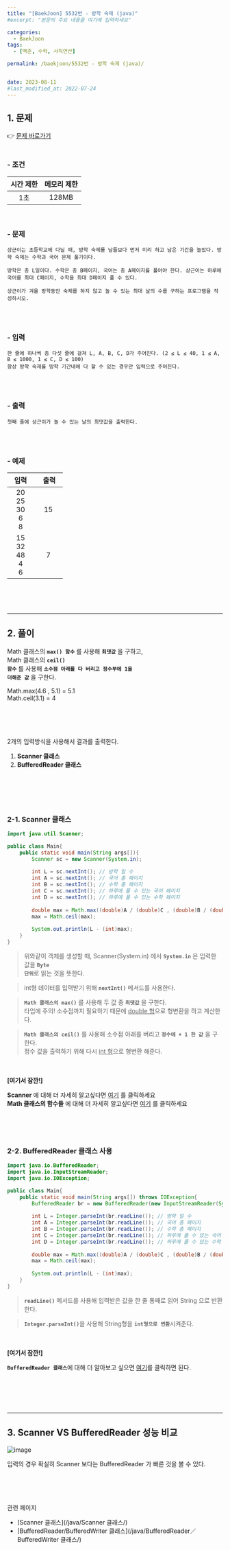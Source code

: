 ```yaml
---
title: "[BaekJoon] 5532번 - 방학 숙제 (java)"
#excerpt: "본문의 주요 내용을 여기에 입력하세요"

categories:
  - BaekJoon
tags:
  - [백준, 수학, 사칙연산]

permalink: /baekjoon/5532번 - 방학 숙제 (java)/


date: 2023-08-11
#last_modified_at: 2022-07-24
---
```


## 1. 문제
👉 [문제 바로가기](https://www.acmicpc.net/problem/5532)<br><br>
###  - 조건
  
| 시간 제한 | 메모리 제한 |
|:--------:|:--------:|
|1초|128MB|

<br>

### - 문제
```상근이는 초등학교에 다닐 때, 방학 숙제를 남들보다 먼저 미리 하고 남은 기간을 놀았다. 방학 숙제는 수학과 국어 문제 풀기이다.```<br>

```방학은 총 L일이다. 수학은 총 B페이지, 국어는 총 A페이지를 풀어야 한다. 상근이는 하루에 국어를 최대 C페이지, 수학을 최대 D페이지 풀 수 있다.```<br>

```상근이가 겨울 방학동안 숙제를 하지 않고 놀 수 있는 최대 날의 수를 구하는 프로그램을 작성하시오.```

<br><br>

### - 입력
```한 줄에 하나씩 총 다섯 줄에 걸쳐 L, A, B, C, D가 주어진다. (2 ≤ L ≤ 40, 1 ≤ A, B ≤ 1000, 1 ≤ C, D ≤ 100)```<br>
```항상 방학 숙제를 방학 기간내에 다 할 수 있는 경우만 입력으로 주어진다.```

<br><br>

### - 출력
```첫째 줄에 상근이가 놀 수 있는 날의 최댓값을 출력한다.```

<br><br>

### - 예제
  
| &nbsp;&nbsp;입력&nbsp;&nbsp; | &nbsp;&nbsp; 출력&nbsp;&nbsp; |
|:--------:|:--------:|
|20<br>25<br>30<br>6<br>8|15|
|15<br>32<br>48<br>4<br>6|7|

<br><br><br>

---

## 2. 풀이
Math 클래스의 <code><b>max() 함수</b></code> 를 사용해 <code><b>최댓값</b></code> 을 구하고,<br>
Math 클래스의 <code><b>ceil() 함수</b></code> 를 사용해 <code><b>소수점 아래를 다 버리고 정수부에 1을 더해준 값</b></code> 을 구한다.<br>
<div class="border">
Math.max(4.6 , 5.1) = 5.1<br>
Math.ceil(3.1) = 4
</div>

<br><br><br><br>
2개의 입력방식을 사용해서 결과를 출력한다.
1. <b>Scanner 클래스</b>
2. <b>BufferedReader 클래스</b>
 
<br><br><br><br>


### 2-1. Scanner 클래스
```java
import java.util.Scanner;

public class Main{
    public static void main(String args[]){
        Scanner sc = new Scanner(System.in);
        
        int L = sc.nextInt(); // 방학 일 수
        int A = sc.nextInt(); // 국어 총 페이지
        int B = sc.nextInt(); // 수학 총 페이지
        int C = sc.nextInt(); // 하루에 풀 수 있는 국어 페이지
        int D = sc.nextInt(); // 하루에 풀 수 있는 수학 페이지
        
        double max = Math.max((double)A / (double)C , (double)B / (double)D);
        max = Math.ceil(max);
        
        System.out.println(L - (int)max);
    }
}
```
> 위와같이 객체를 생성할 때, Scanner(System.in) 에서 <code><b>System.in</b></code> 은 입력한 값을 <code><b>Byte 단위</b></code>로 읽는 것을 뜻한다.

> int형 데이터를 입력받기 위해 <code><b>nextInt()</b></code> 메서드를 사용한다.

> <code><b>Math 클래스의 max()</b></code> 를 사용해 두 값 중 <code><b>최댓값</b></code> 을 구한다.<br>
타입에 주의! 소수점까지 필요하기 때문에 <u>double 형</u>으로 형변환을 하고 계산한다. 

> <code><b>Math 클래스의 ceil()</b></code> 를 사용해 소수점 아래를 버리고 <code><b>정수에 + 1 한 값</b></code> 을 구한다.<br>
정수 값을 출력하기 위해 다시 <u>int 형</u>으로 형변환 해준다.

<br><br>
<b>[여기서 잠깐!]</b>
<div class="box"><b>Scanner</b> 에 대해 더 자세히 알고싶다면 <a href="/java/Scanner 클래스/" class="underline"> 여기</a> 를 클릭하세요</div>
<div class="box"><b>Math 클래스의 함수들</b> 에 대해 더 자세히 알고싶다면 <a href="/java/Math 클래스/" class="underline"> 여기</a> 를 클릭하세요</div>

<br><br><br>

### 2-2. BufferedReader 클래스 사용
```java
import java.io.BufferedReader;
import java.io.InputStreamReader;
import java.io.IOException;

public class Main{
    public static void main(String args[]) throws IOException{
        BufferedReader br = new BufferedReader(new InputStreamReader(System.in)); 
        
        int L = Integer.parseInt(br.readLine()); // 방학 일 수
        int A = Integer.parseInt(br.readLine()); // 국어 총 페이지
        int B = Integer.parseInt(br.readLine()); // 수학 총 페이지
        int C = Integer.parseInt(br.readLine()); // 하루에 풀 수 있는 국어 페이지
        int D = Integer.parseInt(br.readLine()); // 하루에 풀 수 있는 수학 페이지
        
        double max = Math.max((double)A / (double)C , (double)B / (double)D);
        max = Math.ceil(max);
        
        System.out.println(L - (int)max);
    }
}
```
> <code><b>readLine()</b></code> 메서드를 사용해 입력받은 값을 한 줄 통째로 읽어 String 으로 반환한다.

> <code><b>Integer.parseInt()</b></code>을 사용해 String형을 <code><b>int형으로 변환</b></code>시켜준다.


<br><br>
<b>[여기서 잠깐!]</b>
<div class="box"><code><b>BufferedReader 클래스</b></code>에 대해 더 알아보고 싶으면 <a href="/java/BufferedReader／BufferedWriter 클래스/" class="underline"> 여기</a>를 클릭하면 된다.</div>

<br><br><br><br>

---
## 3. Scanner VS BufferedReader 성능 비교
![image](https://github.com/cjoungi/cjoungi.github.io/assets/113075984/de35a372-0ea3-447e-a40f-ae88c0b32ed0)

입력의 경우 확실히 Scanner 보다는 <span class="color">BufferedReader 가 빠른 것을 볼 수 있다.</span>

<br><br><br><br>
<span class="color">관련 페이지</span><br>
- [Scanner 클래스](/java/Scanner 클래스/)
- [BufferedReader/BufferedWriter 클래스](/java/BufferedReader／BufferedWriter 클래스/)
<br><br><br>